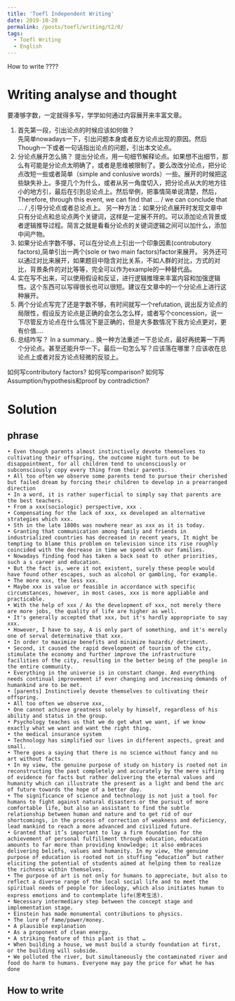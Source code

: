 ```yaml
---
title: 'Toefl Independent Writing'
date: 2019-10-20
permalink: /posts/toefl/writing/t2/0/
tags:
  - Toefl Writing
  - English
---
```


How to write ???? 

Writing analyse and thought
======
要凑够字数，一定就得多写，学学如何通过内容展开来丰富文章。
1. 首先第一段，引出论点的时候应该如何做？<br>
  先简单nowadays一下，引出问题本身或者反方论点出现的原因。然后Though一下或者一句话指出论点的问题，引出本文论点。
2. 分论点展开怎么搞？
  提出分论点，用一句细节解释论点。如果想不出细节，那么有可能是分论点太明确了，或者是思维被限制了。要么改改分论点，把分论点改短一些或者简单（simple and conlusive words）一些。展开的时候把这些缺失补上。多提几个为什么，或者从另一角度切入，把分论点从大的地方往小的地方引，最后在引到总论点上。然后举例，把事情简单说清楚，然后，Therefore, through this event, we can find that ... / we can conclude that ... / ,引导分论点或者总论点上。
  另一种方法：如果分论点展开时发现文章中只有分论点和总论点两个关键词，这样是一定展不开的。可以添加论点背景或者逻辑推导过程。简言之就是看看分论点的关键词逻辑之间可以加什么，添加中间产物。
3. 如果分论点字数不够，可以在分论点上引出一个印象因素(controbutory factors),简单引出一两个(sole or two main factors)factor来展开。 另外还可以通过对比来展开，如果题目中隐含对比关系，不如人群的对比，方式的对比，背景条件的对比等等，完全可以作为example的一种替代品。
4. 实在写不出来，可以使用假设和反证，进行逻辑推理来丰富内容和加强逻辑性。这个东西可以写得很长也可以很短。建议在文章中的一个分论点上进行这种展开。
5. 两个分论点写完了还是字数不够，有时间就写一个refutation, 说出反方论点的局限性，假设反方论点是正确的会怎么怎么样，或者写个concession，说一下尽管反方论点在什么情况下是正确的，但是大多数情况下我方论点更对，更有价值....
6. 总结咋写？
    In a summary... 换一种方法重述一下总论点，最好再统筹一下两个分论点。甚至还能升华一下。最后一句怎么写？应该落在哪里？应该收在总论点上或者对反方论点轻微的反驳上。

如何写contributory factors? 如何写comparison? 如何写Assumption/hypothesis和proof by contradiction? 


Solution
======

## phrase
	• Even though parents almost instinctively devote themselves to cultivating their offspring, the outcome might turn out to be disappointment, for all children tend to unconsciously or subconsciously copy every thing from their parents. 
	• All too often we observe some parents tend to pursue their cherished but failed dream by forcing their children to develop in a prearranged direction
	• In a word, it is rather superficial to simply say that parents are the best teachers. 
	• From a xxx(sociologic) perspective, xxx .
	• Compensating for the lack of xxx, xx developed an alternative strategies which xxx. 
	• Sth in the late 1800s was nowhere near as xxx as it is today.
	• Granting that communication among family and friends in industrialized countries has decreased in recent years, It might be tempting to blame this problem on television since its rise roughly coincided with the decrease in time we spend with our families.
	• Nowadays finding food has taken a back seat to  other priorities, such a s career and education.
	• But the fact is, were it not existent, surely these people would have found other escapes, such as alcohol or gambling, for example.
	• The more xxx, the less xxx.
	• Maybe xxx is value or feasible in accordance with specific circumstances, however, in most cases, xxx is more appliable and practicable.
	• With the help of xxx / As the development of xxx, not merely there are more jobs, the quality of life are higher as well.
	• It's generally accepted that xxx, but it's hardly appropriate to say xxx.
	• However, I have to say, A is only part of something, and it's merely one of serval determinative that xxx. 
	• In order to maximize benefits and minimize hazards/ detriment.
	• Second, it caused the rapid development of tourism of the city, stimulate the economy and further improve the infrastructure facilities of the city, resulting in the better being of the people in the entire community.
	• Everything in the universe is in constant change. And everything needs continual improvement if ever changing and increasing demands of humankind are to be met.
	• [parents] Instinctively devote themselves to cultivating their offspring.
	• All too often we observe xxx, 
	• One cannot achieve greatness solely by himself, regardless of his ability and status in the group.
	• Psychology teaches us that we do get what we want, if we know exactly what we want and want the right thing.
	• the medical insurance system
	• Technology has simplified our lives in different aspects, great and small.
	• There goes a saying that there is no science without fancy and no art without facts.
	• In my view, the genuine purpose of study on history is rooted not in reconstructing the past completely and accurately by the mere sifting of evidence for facts but rather delivering the eternal values and humanity which can illustrate the present as a light and bend the arc of future towards the hope of a better day.
	• The significance of science and technology is not just a tool for humans to fight against natural disasters or the pursuit of more comfortable life, but also an assistant to find the subtle relationship between human and nature and to get rid of our shortcomings, in the process of correction of weakness and deficiency, lead mankind to reach a more advanced and civilized future.
	• Granted that it’s important to lay a firm foundation for the achievement of personal fulfillment through education, education amounts to far more than providing knowledge; it also embraces delivering beliefs, values and humanity. In my view, the genuine purpose of education is rooted not in stuffing “education” but rather eliciting the potential of students aimed at helping them to realize the richness within themselves.
	• The purpose of art is not only for humans to appreciate, but also to reflect a diverse range of the local social life and to meet the spiritual needs of people for ideology, which also initiates human to express emotions and to contemplate life(思考生活).
	• Necessary intermediary step between the concept stage and implementation stage.
	• Einstein has made monumental contributions to physics.
	• The lure of fame/power/money.
	• A plausible explanation 
	• As a proponent of clean energy.
	• A striking feature of this plant is that … 
	• When building a house, we must build a sturdy foundation at first, or the building will subside.
	• We polluted the river, but simultaneously the contaminated river and food do harm to humans. Everyone may pay the price for what he has done

## How to write

